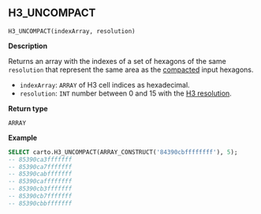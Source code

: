 ## H3_UNCOMPACT

```sql:signature
H3_UNCOMPACT(indexArray, resolution)
```

**Description**

Returns an array with the indexes of a set of hexagons of the same `resolution` that represent the same area as the [compacted](h3#h3_compact) input hexagons.

* `indexArray`: `ARRAY` of H3 cell indices as hexadecimal.
* `resolution`: `INT` number between 0 and 15 with the [H3 resolution](https://h3geo.org/docs/core-library/restable).

**Return type**

`ARRAY`

**Example**

```sql
SELECT carto.H3_UNCOMPACT(ARRAY_CONSTRUCT('84390cbffffffff'), 5);
-- 85390ca3fffffff
-- 85390ca7fffffff
-- 85390cabfffffff
-- 85390caffffffff
-- 85390cb3fffffff
-- 85390cb7fffffff
-- 85390cbbfffffff
```
